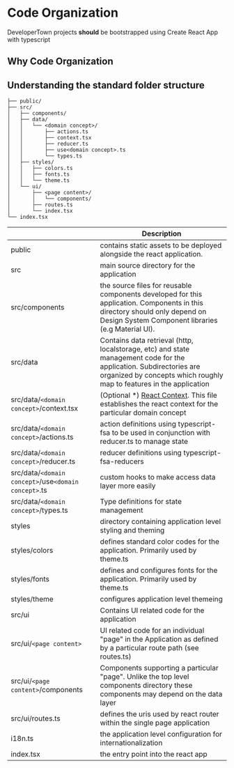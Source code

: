 # Code Organization

DeveloperTown projects **should** be bootstrapped using Create React App with typescript

## Why Code Organization

## Understanding the standard folder structure

```
├── public/
├── src/
│   ├── components/
│   ├── data/
│   │   └── <domain concept>/
│   │       ├── actions.ts
│   │       ├── context.tsx
│   │       ├── reducer.ts
│   │       ├── use<domain concept>.ts
│   │       └── types.ts
│   ├── styles/
│   │   ├── colors.ts
│   │   ├── fonts.ts
│   │   └── theme.ts
│   └── ui/
│       ├── <page content>/
│       │   └── components/
│       ├── routes.ts
│       └── index.tsx
└── index.tsx
```

|                                         | Description                                                                                                                                                                                |
| --------------------------------------- | ------------------------------------------------------------------------------------------------------------------------------------------------------------------------------------------ |
| public                                  | contains static assets to be deployed alongside the react application.                                                                                                                     |
| src                                     | main source directory for the application                                                                                                                                                  |
| src/components                          | the source files for reusable components developed for this application.  Components in this directory should only depend on Design System Component libraries (e.g Material UI).          |
| src/data                                | Contains data retrieval (http, localstorage, etc) and state management code for the application. Subdirectories are organized by concepts which roughly map to features in the application |
| src/data/`<domain concept>`/context.tsx | (Optional *) [React Context](https://reactjs.org/docs/context.html). This file establishes the react context for the particular domain concept                                             |
| src/data/`<domain concept>`/actions.ts  | action definitions using typescript-fsa to be used in conjunction with reducer.ts to manage state                                                                                          |
| src/data/`<domain concept>`/reducer.ts  | reducer definitions using typescript-fsa-reducers                                                                                                                                          |
| src/data/`<domain concept>`/use`<domain concept>`.ts  | custom hooks to make access data layer more easily                                                                                                                           |
| src/data/`<domain concept>`/types.ts    | Type definitions for state management                                                                                                                                                      |
| styles                                  | directory containing application level styling and theming                                                                                                                                 |
| styles/colors                           | defines standard color codes for the application.  Primarily used by theme.ts                                                                                                              |
| styles/fonts                            | defines and configures fonts for the application.  Primarily used by theme.ts                                                                                                              |
| styles/theme                            | configures application level themeing                                                                                                                                                      |
| src/ui                                  | Contains UI related code for the application                                                                                                                                               |
| src/ui/`<page content>`                 | UI related code for an individual "page" in the Application as defined by a particular route path (see routes.ts)                                                                          |
| src/ui/`<page content>`/components      | Components supporting a particular "page".  Unlike the top level components directory these components may depend on the data layer                                                        |
| src/ui/routes.ts                        | defines the uris used by react router within the single page application                                                                                                                   |
| i18n.ts                                 | the application level configuration for internationalization                                                                                                                               |
| index.tsx                               | the entry point into the react app                                                                                                                                                         |

